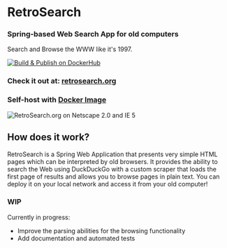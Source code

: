 # RetroSearch
### Spring-based Web Search App for old computers

Search and Browse the WWW like it's 1997.

[![Build & Publish on DockerHub](https://github.com/garamb1/retrosearch/actions/workflows/publish.yml/badge.svg)](https://github.com/garamb1/retrosearch/actions/workflows/publish.yml)

### Check it out at: [retrosearch.org](http://retrosearch.org)
### Self-host with [Docker Image](https://hub.docker.com/repository/docker/garambo/retrosearch)

![RetroSearch.org on Netscape 2.0 and IE 5](https://github.com/garamb1/retrosearch/assets/3776646/c56ab7e3-a16f-4b7a-86ca-2aa13a23fbb2)


## How does it work?

RetroSearch is a Spring Web Application that presents very simple HTML pages which can be interpreted by old browsers.
It provides the ability to search the Web using DuckDuckGo with a custom scraper that loads the first page of results and allows you to browse pages in plain text.
You can deploy it on your local network and access it from your old computer!

### WIP
Currently in progress:
 - Improve the parsing abilities for the browsing functionality
 - Add documentation and automated tests
